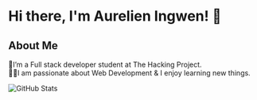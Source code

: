 # **Hi there, I'm Aurelien Ingwen! :wave:**


## **About Me**

🌱I’m a Full stack developer student at The Hacking Project.  
👨‍💻I am passionate about Web Development & I enjoy learning new things.

![GitHub Stats](https://github-readme-stats.vercel.app/api?username=Aurelien1997&theme=radical)
